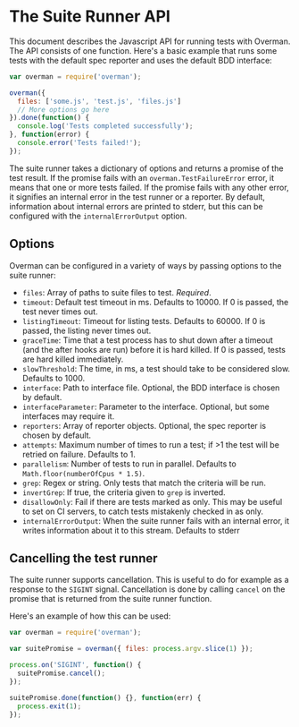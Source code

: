 # The Suite Runner API

This document describes the Javascript API for running tests with Overman. The
API consists of one function. Here's a basic example that runs some tests with
the default spec reporter and uses the default BDD interface:

```javascript
var overman = require('overman');

overman({
  files: ['some.js', 'test.js', 'files.js']
  // More options go here
}).done(function() {
  console.log('Tests completed successfully');
}, function(error) {
  console.error('Tests failed!');
});
```

The suite runner takes a dictionary of options and returns a promise of the
test result. If the promise fails with an `overman.TestFailureError` error, it
means that one or more tests failed. If the promise fails with any other error,
it signifies an internal error in the test runner or a reporter. By default,
information about internal errors are printed to stderr, but this can be
configured with the `internalErrorOutput` option.

## Options

Overman can be configured in a variety of ways by passing options to the suite
runner:

* `files`: Array of paths to suite files to test. *Required*.
* `timeout`: Default test timeout in ms. Defaults to 10000. If 0 is passed, the
  test never times out.
* `listingTimeout`: Timeout for listing tests. Defaults to 60000. If 0 is passed,
  the listing never times out.
* `graceTime`: Time that a test process has to shut down after a timeout (and
  the after hooks are run) before it is hard killed. If 0 is passed, tests are
  hard killed immediately.
* `slowThreshold`: The time, in ms, a test should take to be considered slow.
  Defaults to 1000.
* `interface`: Path to interface file. Optional, the BDD interface is chosen by
  default.
* `interfaceParameter`: Parameter to the interface. Optional, but some
  interfaces may require it.
* `reporters`: Array of reporter objects. Optional, the spec reporter is chosen
  by default.
* `attempts`: Maximum number of times to run a test; if >1 the test will be
  retried on failure. Defaults to 1.
* `parallelism`: Number of tests to run in parallel. Defaults to `Math.floor(numberOfCpus * 1.5)`.
* `grep`: Regex or string. Only tests that match the criteria will be run.
* `invertGrep`: If true, the criteria given to `grep` is inverted.
* `disallowOnly`: Fail if there are tests marked as only. This may be useful to
  set on CI servers, to catch tests mistakenly checked in as only.
* `internalErrorOutput`: When the suite runner fails with an internal error, it
  writes information about it to this stream. Defaults to stderr

## Cancelling the test runner

The suite runner supports cancellation. This is useful to do for example as a
response to the `SIGINT` signal. Cancellation is done by calling `cancel` on the
promise that is returned from the suite runner function.

Here's an example of how this can be used:

```javascript
var overman = require('overman');

var suitePromise = overman({ files: process.argv.slice(1) });

process.on('SIGINT', function() {
  suitePromise.cancel();
});

suitePromise.done(function() {}, function(err) {
  process.exit(1);
});
```
